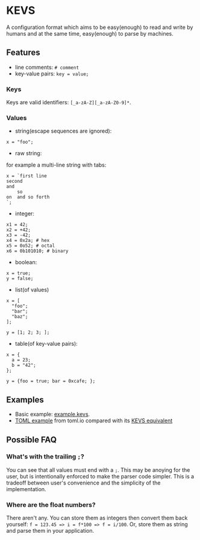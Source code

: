 # KEVS

A configuration format which aims to be easy(enough) to read and write by humans and at the same time, easy(enough) to parse by machines.

## Features

- line comments: `# comment`
- key-value pairs: `key = value;`

### Keys

Keys are valid identifiers: `[_a-zA-Z][_a-zA-Z0-9]*`.

### Values

- string(escape sequences are ignored):

```
x = "foo";
```

- raw string:

for example a multi-line string with tabs:

```
x = `first line
second
and
	so
on	and so forth
`;
```

- integer:

```
x1 = 42;
x2 = +42;
x3 = -42;
x4 = 0x2a; # hex
x5 = 0o52; # octal
x6 = 0b101010; # binary
```

- boolean:

```
x = true;
y = false;
```

- list(of values)

```
x = [
  "foo";
  "bar";
  "baz";
];

y = [1; 2; 3; ];
```

- table(of key-value pairs):

```
x = {
  a = 23;
  b = "42";
};

y = {foo = true; bar = 0xcafe; };
```

## Examples

- Basic example: [example.kevs](./examples/example.kevs).
- [TOML example](./examples/toml.toml) from toml.io compared with its [KEVS equivalent](./examples/toml.kevs)

## Possible FAQ

### What's with the trailing `;`?

You can see that all values must end with a `;`.
This may be anoying for the user, but is intentionally enforced to make the parser code simpler.
This is a tradeoff between user's convenience and the simplicity of the implementation.

### Where are the float numbers?

There aren't any.
You can store them as integers then convert them back yourself: `f = 123.45 => i = f*100 => f = i/100`.
Or, store them as string and parse them in your application.
